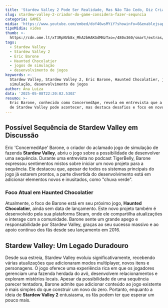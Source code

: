 ```yaml
---
title: 'Stardew Valley 2 Pode Ser Realidade, Mas Não Tão Cedo, Diz Criador'
slug: stardew-valley-2-criador-do-game-considera-fazer-sequncia
categoria: GAMES
midia: 'https://www.youtube.com/embed/doY46wsMYiY?showinfo=0&enablejsapi=1'
tipoMidia: video
thumb: >-
  https://cdn.ome.lt/xT3RpNVb8x_MhA2bHAKGdMNzTxo=/480x360/smart/extras/conteudos/Design_sem_nome_-_2025-05-08T184310.928.png
tags:
  - Stardew Valley
  - Stardew Valley 2
  - Eric Barone
  - Haunted Chocolatier
  - jogos de simulação
  - desenvolvimento de jogos
keywords: >-
  Stardew Valley, Stardew Valley 2, Eric Barone, Haunted Chocolatier, jogos de
  simulação, desenvolvimento de jogos
author: Ana Luiza
data: '2025-05-08T22:20:02.530Z'
resumo: >-
  Eric Barone, conhecido como ConcernedApe, revela em entrevista que a sequência
  de Stardew Valley pode acontecer, mas destaca desafios e foco em novo projeto.
---
```


## Possível Sequência de Stardew Valley em Discussão

Eric 'ConcernedApe' Barone, o criador do aclamado jogo de simulação de fazenda **Stardew Valley**, abriu o jogo sobre a possibilidade de desenvolver uma sequência. Durante uma entrevista no podcast TigerBelly, Barone expressou sentimentos mistos sobre iniciar um novo projeto para a sequência. Ele destacou que, apesar de todos os sistemas principais do jogo já estarem prontos, a parte divertida do desenvolvimento está em adicionar elementos novos e inusitados, como "chuva verde".

### Foco Atual em Haunted Chocolatier

Atualmente, o foco de Barone está em seu próximo jogo, **Haunted Chocolatier**, ainda sem data de lançamento. Este novo projeto também é desenvolvido pela sua plataforma Steam, onde ele compartilha atualizações e interage com a comunidade. Barone sente um grande apego e responsabilidade por Stardew Valley, graças ao seu sucesso massivo e ao apoio contínuo dos fãs desde seu lançamento em 2016.

## Stardew Valley: Um Legado Duradouro

Desde sua estreia, Stardew Valley evoluiu significativamente, recebendo várias atualizações que adicionaram modos multiplayer, novos itens e personagens. O jogo oferece uma experiência rica em que os jogadores gerenciam uma fazenda herdada do avô, desenvolvem relacionamentos e exploram mistérios locais. Apesar da possibilidade de uma sequência parecer tentadora, Barone admite que adicionar conteúdo ao jogo existente é mais simples do que construir um novo do zero. Portanto, enquanto a ideia de **Stardew Valley 2** entusiasma, os fãs podem ter que esperar um pouco mais.

